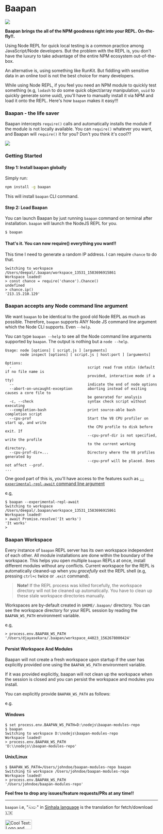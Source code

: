 # Baapan

![](https://github.com/dpjayasekara/baapan/raw/master/docs/logo.png)

**Baapan brings the all of the NPM goodness right into your REPL. On-the-fly!!.**

Using Node REPL for quick local testing is a common practice among JavaScript/Node developers. But the problem with the REPL is, you don't have the luxury to take advantage of the entire NPM ecosystem out-of-the-box. 

An alternative is, using something like RunKit. But fiddling with sensitive data in an online tool is not the best choice for many developers.

While using Node REPL, if you feel you need an NPM module to quickly test something (e.g, `lodash` to do some quick object/array manipulation, `uuid` to quickly generate some uuid), you'll have to manually install it via NPM and load it onto the REPL. Here's how `baapan` makes it easy!!!

### Baapan - the life saver

Baapan intercepts `require()` calls and automatically installs the module if the module is not locally available. You can `require()` whatever you want, and Baapan will `require()` it for you? Don't you think it's cool??

![](https://github.com/dpjayasekara/baapan/raw/master/docs/baapan.gif)

### Getting Started

#### Step 1: Install baapan globally

Simply run:

```sh
npm install -g baapan
```
This will install `baapan` CLI command.

#### Step 2: Load Baapan

You can launch Baapan by just running `baapan` command on terminal after installation. `baapan` will launch the NodeJS REPL for you.

```sh
$ baapan
```

#### That's it. You can now require() everything you want!!

This time I need to generate a random IP address. I can require `chance` to do that.

```
Switching to workspace /Users/deepal/.baapan/workspace_13531_1583696915861
Workspace loaded!
> const chance = require('chance').Chance()
undefined
> chance.ip()
'213.15.210.129'
```

### Baapan accepts any Node command line argument
We want `baapan` to be identical to the good old Node REPL as much as possible. Therefore, `baapan` supports ANY Node JS command line argument which the Node CLI supports. Even `--help`.

You can type `baapan --help` to see all the Node command line arguments supported by `baapan`. The output is nothing but a `node --help`.

```
Usage: node [options] [ script.js ] [arguments]
       node inspect [options] [ script.js | host:port ] [arguments]

Options:
  -                                   script read from stdin (default if no file name is
                                      provided, interactive mode if a tty)
  --                                  indicate the end of node options
  --abort-on-uncaught-exception       aborting instead of exiting causes a core file to
                                      be generated for analysis
  -c, --check                         syntax check script without executing
  --completion-bash                   print source-able bash completion script
  --cpu-prof                          Start the V8 CPU profiler on start up, and write
                                      the CPU profile to disk before exit. If
                                      --cpu-prof-dir is not specified, write the profile
                                      to the current working directory.
  --cpu-prof-dir=...                  Directory where the V8 profiles generated by
                                      --cpu-prof will be placed. Does not affect --prof.
...
```

One good part of this is, you'll have access to the features such as [`--experimental-repl-await` command line argument](https://nodejs.org/api/cli.html#cli_experimental_repl_await)

e.g,

```
$ baapan --experimental-repl-await
Switching to workspace /Users/deepal/.baapan/workspace_13531_1583696915861
Workspace loaded!
> await Promise.resolve('It works')
'It works'
>    
```


### Baapan Workspace

Every instance of `baapan` REPL server has its own workspace independent of each other. All module installations are done within the boundary of the workspace. This helps you open multiple `baapan` REPLs at once, install different modules without any conflicts. Current workspace for the REPL is automatically cleaned-up when you _gracefully_ exit the REPL shell (e.g, pressing `ctrl+c` twice or `.exit` command). 

> **Note!** If the REPL process was killed forcefully, the workspace directory will not be cleaned up automatically. You have to clean up these stale workspace directories manually.

Workspaces are by-default created in `$HOME/.baapan/` directory. You can see the workspace directory for your REPL session by reading the `BAAPAN_WS_PATH` environment variable.

e.g,

```
> process.env.BAAPAN_WS_PATH
'/Users/djayasekara/.baapan/workspace_44023_1562678000424'
``` 

#### Persist Workspace And Modules
Baapan will not create a fresh workspace upon startup if the user has explicitly provided one using the `BAAPAN_WS_PATH` environment variable. 

If it was provided explicitly, baapan will not clean up the workspace when the session is closed and you can persist the workspace and modules you install.

You can explicitly provide `BAAPAN_WS_PATH` as follows:

e.g.

#### Windows

```
$ set process.env.BAAPAN_WS_PATH=D:\nodejs\baapan-modules-repo
$ baapan
Switching to workspace D:\nodejs\baapan-modules-repo
Workspace loaded!
> process.env.BAAPAN_WS_PATH
'D:\\nodejs\\baapan-modules-repo'
```

#### Unix/Linux

```
$ BAAPAN_WS_PATH=/Users/johndoe/baapan-modules-repo baapan
Switching to workspace /Users/johndoe/baapan-modules-repo
Workspace loaded!
> process.env.BAAPAN_WS_PATH
'/Users/johndoe/baapan-modules-repo'
```

**Feel free to drop any issues/feature requests/PRs at any time!!**

-----------------

`baapan` i.e, "බාපං" in [Sinhala language](https://en.wikipedia.org/wiki/Sinhala_language) is the translation for fetch/download 🇱🇰

<a href="http://cooltext.com" target="_top"><img src="https://cooltext.com/images/ct_button.gif" width="88" height="31" alt="Cool Text: Logo and Graphics Generator" /></a>
